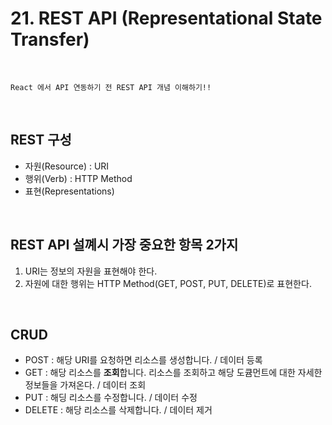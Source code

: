 # 21. REST API (Representational State Transfer)

<br>

```
React 에서 API 연동하기 전 REST API 개념 이해하기!!
```

<br>

## **REST 구성**

- 자원(Resource) : URI
- 행위(Verb) : HTTP Method
- 표현(Representations)

<br>

## REST API 설꼐시 가장 중요한 항목 2가지

1. URI는 정보의 자원을 표현해야 한다.
2. 자원에 대한 행위는 HTTP Method(GET, POST, PUT, DELETE)로 표현한다.

<br>

## CRUD

- POST : 해당 URI를 요청하면 리소스를 생성합니다. / 데이터 등록
- GET : 해당 리소스를 **조회**합니다. 리소스를 조회하고 해당 도큠먼트에 대한 자세한 정보들을 가져온다. / 데이터 조회
- PUT : 해딩 리소스를 수정합니다. / 데이터 수정
- DELETE : 해당 리소스를 삭제합니다. / 데이터 제거
